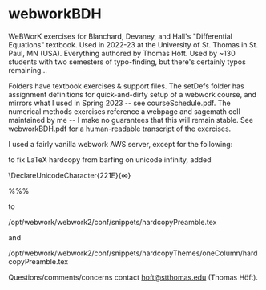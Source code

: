 # webworkBDH
WeBWorK exercises for Blanchard, Devaney, and Hall's "Differential Equations" textbook. Used in 2022-23 at the University of St. Thomas in St. Paul, MN (USA). Everything authored by Thomas Höft. Used by ~130 students with two semesters of typo-finding, but there's certainly typos remaining...

Folders have textbook exercises & support files. The setDefs folder has assignment definitions for quick-and-dirty setup of a webwork course, and mirrors what I used in Spring 2023 -- see courseSchedule.pdf. The numerical methods exercises reference a webpage and sagemath cell maintained by me -- I make no guarantees that this will remain stable. See webworkBDH.pdf for a human-readable transcript of the exercises.

I used a fairly vanilla webwork AWS server, except for the following: 

to fix LaTeX hardcopy from barfing on unicode infinity, added

\DeclareUnicodeCharacter{221E}{$\infty$}

%%%

to 

/opt/webwork/webwork2/conf/snippets/hardcopyPreamble.tex

and

/opt/webwork/webwork2/conf/snippets/hardcopyThemes/oneColumn/hardcopyPreamble.tex 

Questions/comments/concerns contact hoft@stthomas.edu (Thomas Höft).
